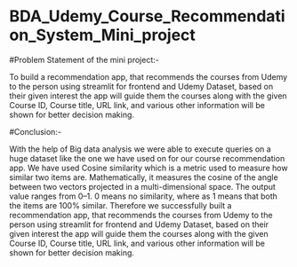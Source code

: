 # BDA_Udemy_Course_Recommendation_System_Mini_project

#Problem Statement of the mini project:-

To build a recommendation app, that recommends the courses from Udemy to the person using streamlit for frontend and Udemy Dataset, 
based on their given interest the app will guide them the courses along with the given Course ID, Course title, URL link, and 
various other information will be shown for better decision making. 



#Conclusion:-

With the help of Big data analysis we were able to execute queries on a huge dataset like the one we have used on for our course 
recommendation app. We have used Cosine similarity which is a metric used to measure how similar two items are. Mathematically, 
it measures the cosine of the angle between two vectors projected in a multi-dimensional space. The output value ranges from 0–1.
0 means no similarity, where as 1 means that both the items are 100% similar. Therefore we successfully built a recommendation app,
that recommends the courses from Udemy to the person using streamlit for frontend and Udemy Dataset, based on their given interest 
the app will guide them the courses along with the given Course ID, Course title, URL link, and various other information will be 
shown for better decision making. 
